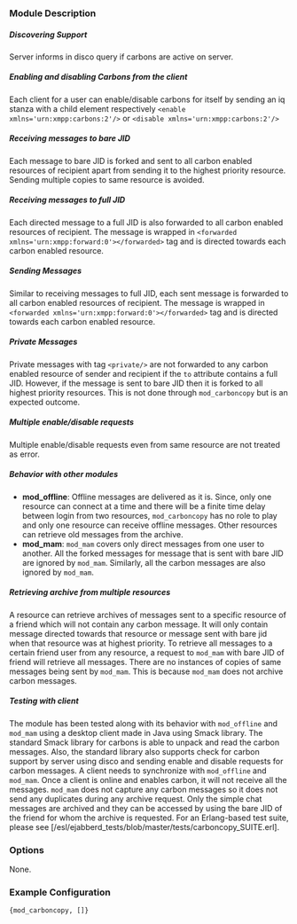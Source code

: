### Module Description

##### Discovering Support
Server informs in disco query if carbons are active on server.

##### Enabling and disabling Carbons from the client
Each client for a user can enable/disable carbons for itself by sending an iq stanza with a child element respectively `<enable xmlns='urn:xmpp:carbons:2'/>` or `<disable xmlns='urn:xmpp:carbons:2'/>`

##### Receiving messages to bare JID
Each message to bare JID is forked and sent to all carbon enabled resources of recipient apart from sending it to the highest priority resource. Sending multiple copies to same resource is avoided.

##### Receiving messages to full JID
Each directed message to a full JID is also forwarded to all carbon enabled resources of recipient. The message is wrapped in `<forwarded xmlns='urn:xmpp:forward:0'></forwarded>` tag and is directed towards each carbon enabled resource.

##### Sending Messages
Similar to receiving messages to full JID, each sent message is forwarded to all carbon enabled resources of recipient. The message is wrapped in `<forwarded xmlns='urn:xmpp:forward:0'></forwarded>` tag and is directed towards each carbon enabled resource.

##### Private Messages
Private messages with tag `<private/>` are not forwarded to any carbon enabled resource of sender and recipient if the `to` attribute contains a full JID. However, if the message is sent to bare JID then it is forked to all highest priority resources. This is not done through `mod_carboncopy` but is an expected outcome.

##### Multiple enable/disable requests
Multiple enable/disable requests even from same resource are not treated as error.

##### Behavior with other modules
  * **mod_offline**: Offline messages are delivered as it is. Since, only one resource can connect at a time and there will be a finite time delay between login from two resources, `mod_carboncopy` has no role to play and only one resource can receive offline messages. Other resources can retrieve old messages from the archive.
  *  **mod_mam**: `mod_mam` covers only direct messages from one user to another. All the forked messages for message that is sent with bare JID are ignored by `mod_mam`. Similarly, all the carbon messages are also ignored by `mod_mam`.

##### Retrieving archive from multiple resources
A resource can retrieve archives of messages sent to a specific resource of a friend which will not contain any carbon message. It will only contain message directed towards that resource or message sent with bare jid when that resource was at highest priority.
To retrieve all messages to a certain friend user from any resource, a request to `mod_mam` with bare JID of friend will retrieve all messages. There are no instances of copies of same messages being sent by `mod_mam`. This is because `mod_mam` does not archive carbon messages.

##### Testing with client
The module has been tested along with its behavior with `mod_offline` and `mod_mam` using a desktop client made in Java using Smack library. The standard Smack library for carbons is able to unpack and read the carbon messages. Also, the standard library also supports check for carbon support by server using disco and sending enable and disable requests for carbon messages.
A client needs to synchronize with `mod_offline` and `mod_mam`. Once a client is online and enables carbon, it will not receive all the messages. `mod_mam` does not capture any carbon messages so it does not send any duplicates during any archive request. Only the simple chat messages are archived and they can be accessed by using the bare JID of the friend for whom the archive is requested.
For an Erlang-based test suite, please see [/esl/ejabberd_tests/blob/master/tests/carboncopy_SUITE.erl].

### Options

None.

### Example Configuration
` {mod_carboncopy, []} `
